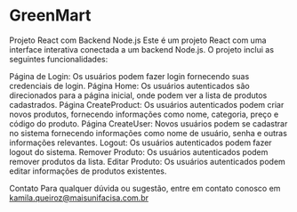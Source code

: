 # GreenMart
Projeto React com Backend Node.js
Este é um projeto React com uma interface interativa conectada a um backend Node.js. O projeto inclui as seguintes funcionalidades:

Página de Login: Os usuários podem fazer login fornecendo suas credenciais de login.
Página Home: Os usuários autenticados são direcionados para a página inicial, onde podem ver a lista de produtos cadastrados.
Página CreateProduct: Os usuários autenticados podem criar novos produtos, fornecendo informações como nome, categoria, preço e código do produto.
Página CreateUser: Novos usuários podem se cadastrar no sistema fornecendo informações como nome de usuário, senha e outras informações relevantes.
Logout: Os usuários autenticados podem fazer logout do sistema.
Remover Produto: Os usuários autenticados podem remover produtos da lista.
Editar Produto: Os usuários autenticados podem editar informações de produtos existentes.

Contato
Para qualquer dúvida ou sugestão, entre em contato conosco em kamila.queiroz@maisunifacisa.com.br
